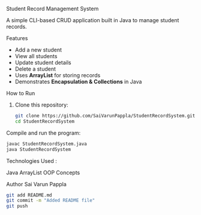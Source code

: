 Student Record Management System

A simple CLI-based CRUD application built in Java to manage student records.

Features
- Add a new student
- View all students
- Update student details
- Delete a student
- Uses **ArrayList** for storing records
- Demonstrates **Encapsulation & Collections** in Java

How to Run
1. Clone this repository:
   ```bash
   git clone https://github.com/SaiVarunPappla/StudentRecordSystem.git
   cd StudentRecordSystem
   ```
   
Compile and run the program:

```bash
javac StudentRecordSystem.java
java StudentRecordSystem
```

Technologies Used :

Java
ArrayList
OOP Concepts

Author
Sai Varun Pappla

```bash
git add README.md
git commit -m "Added README file"
git push
```
